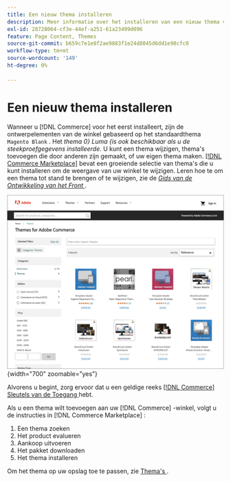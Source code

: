 ```yaml
---
title: Een nieuw thema installeren
description: Meer informatie over het installeren van een nieuw thema voor uw Adobe Commerce- of Magento Open Source-winkel.
exl-id: 28728064-cf3e-44ef-a251-61a23499d096
feature: Page Content, Themes
source-git-commit: b659c7e1e8f2ae9883f1e24d8045d6dd1e90cfc0
workflow-type: tm+mt
source-wordcount: '149'
ht-degree: 0%

---
```


# Een nieuw thema installeren

Wanneer u [!DNL Commerce] voor het eerst installeert, zijn de ontwerpelementen van de winkel gebaseerd op het standaardthema `Magento Blank` . Het _thema 0&rbrace; Luma &lbrace;is ook beschikbaar als u de steekproefgegevens installeerde._ U kunt een thema wijzigen, thema&#39;s toevoegen die door anderen zijn gemaakt, of uw eigen thema maken. [[!DNL Commerce Marketplace]](../getting-started/commerce-marketplace.md) bevat een groeiende selectie van thema&#39;s die u kunt installeren om de weergave van uw winkel te wijzigen. Leren hoe te om een thema tot stand te brengen of te wijzigen, zie de [_Gids van de Ontwikkeling van het Front_ ](https://developer.adobe.com/commerce/frontend-core/guide/).

![[!DNL Commerce Marketplace]](./assets/marketplace-themes.png){width="700" zoomable="yes"}

Alvorens u begint, zorg ervoor dat u een geldige reeks [[!DNL Commerce]  Sleutels van de Toegang ](https://experienceleague.adobe.com/docs/commerce-operations/installation-guide/prerequisites/authentication-keys.html?lang=nl-NL) hebt.

Als u een thema wilt toevoegen aan uw [!DNL Commerce] -winkel, volgt u de instructies in [!DNL Commerce Marketplace] :

1. Een thema zoeken
1. Het product evalueren
1. Aankoop uitvoeren
1. Het pakket downloaden
1. Het thema installeren

Om het thema op uw opslag toe te passen, zie [ Thema&#39;s ](themes.md).

